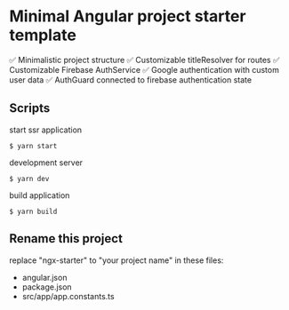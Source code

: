 # Minimal Angular project starter template

✅ Minimalistic project structure
✅ Customizable titleResolver for routes
✅ Customizable Firebase AuthService
✅ Google authentication with custom user data
✅ AuthGuard connected to firebase authentication state

## Scripts
start ssr application
```
$ yarn start
```

development server
```
$ yarn dev 
```

build application
```
$ yarn build
```

## Rename this project

replace "ngx-starter" to "your project name" in these files:
- angular.json
- package.json
- src/app/app.constants.ts

